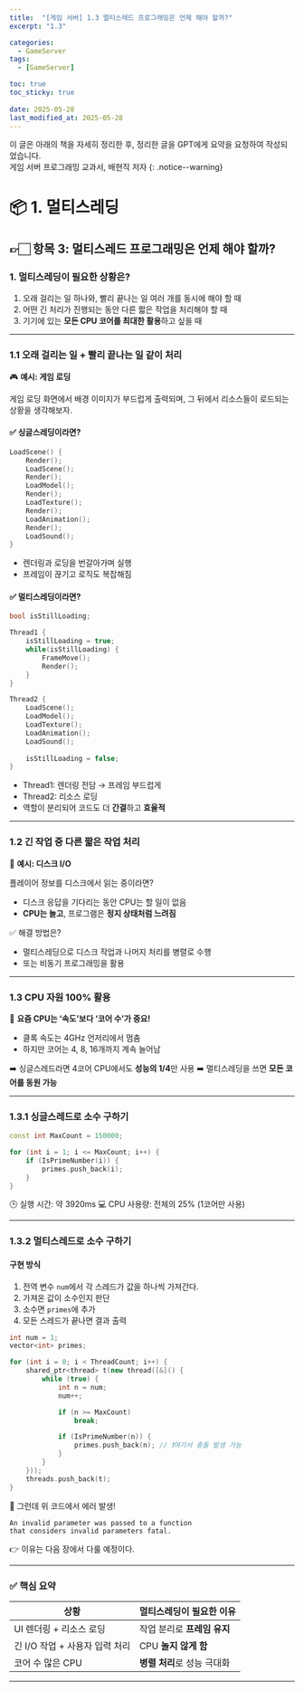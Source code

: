 ```yaml
---
title:  "[게임 서버] 1.3 멀티스레드 프로그래밍은 언제 해야 할까?"
excerpt: "1.3"

categories:
  - GameServer
tags:
  - [GameServer]

toc: true
toc_sticky: true
 
date: 2025-05-28
last_modified_at: 2025-05-28
---
```

이 글은 아래의 책을 자세히 정리한 후, 정리한 글을 GPT에게 요약을 요청하여 작성되었습니다.  
게임 서버 프로그래밍 교과서, 배현직 저자
{: .notice--warning}

# 📦 1. 멀티스레딩
## 👉🏻 항목 3: 멀티스레드 프로그래밍은 언제 해야 할까?

### 1. 멀티스레딩이 필요한 상황은?

1. 오래 걸리는 일 하나와, 빨리 끝나는 일 여러 개를 동시에 해야 할 때
2. 어떤 긴 처리가 진행되는 동안 다른 짧은 작업을 처리해야 할 때
3. 기기에 있는 **모든 CPU 코어를 최대한 활용**하고 싶을 때

---

### 1.1 오래 걸리는 일 + 빨리 끝나는 일 같이 처리

🎮 **예시: 게임 로딩**

게임 로딩 화면에서 배경 이미지가 부드럽게 출력되며, 그 뒤에서 리소스들이 로드되는 상황을 생각해보자.

#### ✅ 싱글스레딩이라면?

```cpp
LoadScene() {
	Render();
	LoadScene();
	Render();
	LoadModel();
	Render();
	LoadTexture();
	Render();
	LoadAnimation();
	Render();
	LoadSound();
}
```

* 렌더링과 로딩을 번갈아가며 실행
* 프레임이 끊기고 로직도 복잡해짐

#### ✅ 멀티스레딩이라면?

```cpp
bool isStillLoading;

Thread1 {
	isStillLoading = true;
	while(isStillLoading) {
		FrameMove();
		Render();
	}
}

Thread2 {
	LoadScene();
	LoadModel();
	LoadTexture();
	LoadAnimation();
	LoadSound();
	
	isStillLoading = false;
}
```

* Thread1: 렌더링 전담 → 프레임 부드럽게
* Thread2: 리소스 로딩
* 역할이 분리되어 코드도 더 **간결**하고 **효율적**

---

### 1.2 긴 작업 중 다른 짧은 작업 처리

💽 **예시: 디스크 I/O**

플레이어 정보를 디스크에서 읽는 중이라면?

* 디스크 응답을 기다리는 동안 CPU는 할 일이 없음
* **CPU는 놀고**, 프로그램은 **정지 상태처럼 느려짐**

✅ 해결 방법은?

* 멀티스레딩으로 디스크 작업과 나머지 처리를 병렬로 수행
* 또는 비동기 프로그래밍을 활용

---

### 1.3 CPU 자원 100% 활용

🧠 **요즘 CPU는 ‘속도’보다 ‘코어 수’가 중요!**

* 클록 속도는 4GHz 언저리에서 멈춤
* 하지만 코어는 4, 8, 16개까지 계속 늘어남

➡️ 싱글스레드라면 4코어 CPU에서도 **성능의 1/4**만 사용
➡️ 멀티스레딩을 쓰면 **모든 코어를 동원 가능**

---

### 1.3.1 싱글스레드로 소수 구하기

```cpp
const int MaxCount = 150000;

for (int i = 1; i <= MaxCount; i++) {
	if (IsPrimeNumber(i)) {
		primes.push_back(i);
	}
}
```

🕒 실행 시간: 약 3920ms
💻 CPU 사용량: 전체의 25% (1코어만 사용)

---

### 1.3.2 멀티스레드로 소수 구하기

#### 구현 방식

1. 전역 변수 `num`에서 각 스레드가 값을 하나씩 가져간다.
2. 가져온 값이 소수인지 판단
3. 소수면 `primes`에 추가
4. 모든 스레드가 끝나면 결과 출력

```cpp
int num = 1;
vector<int> primes;

for (int i = 0; i < ThreadCount; i++) {
	shared_ptr<thread> t(new thread([&]() {
		while (true) {
			int n = num;
			num++;

			if (n >= MaxCount)
				break;

			if (IsPrimeNumber(n)) {
				primes.push_back(n); // ❗️여기서 충돌 발생 가능
			}
		}
	}));
	threads.push_back(t);
}
```

🔧 그런데 위 코드에서 에러 발생!

```
An invalid parameter was passed to a function
that considers invalid parameters fatal.
```

👉 이유는 다음 장에서 다룰 예정이다.

---

### ✅ 핵심 요약

| 상황                   | 멀티스레딩이 필요한 이유     |
| -------------------- | ----------------- |
| UI 렌더링 + 리소스 로딩      | 작업 분리로 **프레임 유지** |
| 긴 I/O 작업 + 사용자 입력 처리 | CPU **놀지 않게 함**   |
| 코어 수 많은 CPU          | **병렬 처리**로 성능 극대화 |

---
